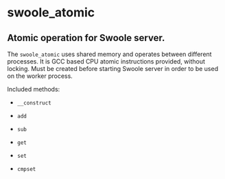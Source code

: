 # swoole_atomic

## Atomic operation for Swoole server.

The `swoole_atomic` uses shared memory and operates between different processes.
It is GCC based CPU atomic instructions provided, without locking. Must be created
before starting Swoole server in order to be used on the worker process.

Included methods:

* `__construct`

* `add`

* `sub`

* `get`

* `set`

* `cmpset`
